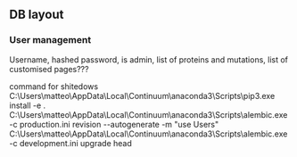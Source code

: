 ## DB layout

### User management

Username, hashed password, is admin, list of proteins and mutations, list of customised pages???


command for shitedows
C:\Users\matteo\AppData\Local\Continuum\anaconda3\Scripts\pip3.exe install -e .
C:\Users\matteo\AppData\Local\Continuum\anaconda3\Scripts\alembic.exe -c production.ini revision --autogenerate -m "use Users"
C:\Users\matteo\AppData\Local\Continuum\anaconda3\Scripts\alembic.exe -c development.ini upgrade head

